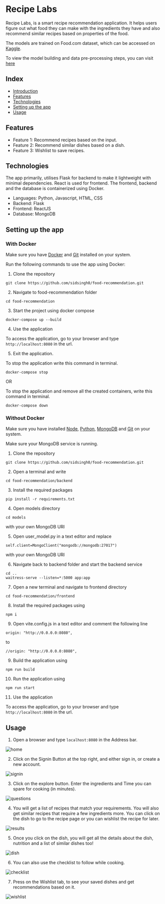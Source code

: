 # Recipe Labs

Recipe Labs, is a smart recipe recommendation application. It helps users figure out what food they can make with the ingredients they have and also recommend similar recipes based on properties of the food.

The models are trained on Food.com dataset, which can be accessed on [Kaggle](https://www.kaggle.com/datasets/shuyangli94/food-com-recipes-and-user-interactions). 


To view the model building and data pre-processing steps, you can visit [here](https://github.com/sidsingh0/food-recommendation/blob/master/notebook/FoodRecommendation.ipynb)


## Index

- [Introduction](#introduction)
- [Features](#features)
- [Technologies](#technologies)
- [Setting up the app](#setting-up-the-app)
- [Usage](#usage)

## Features

- Feature 1: Recommend recipes based on the input.
- Feature 2: Recommend similar dishes based on a dish.
- Feature 3: Wishlist to save recipes.

## Technologies

The app primarily, utilises Flask for backend to make it lightweight with minimal dependencies. React is used for frontend. The frontend, backend and the database is containerized using Docker.

- Languages: Python, Javascript, HTML, CSS
- Backend: Flask
- Frontend: ReactJS
- Database: MongoDB

## Setting up the app

### With Docker

Make sure you have [Docker](https://docs.docker.com/get-docker/) and [Git](https://git-scm.com/downloads) installed on your system. 

Run the following commands to use the app using Docker:

1. Clone the repository

```
git clone https://github.com/sidsingh0/food-recommendation.git
```

2. Navigate to food-recommendation folder

```
cd food-recommendation
```

3. Start the project using docker compose

```
docker-compose up --build
```

4. Use the application

To access the application, go to your browser and type `http://localhost:8080` in the url. 

5. Exit the application.

To stop the application write this command in terminal. 

```
docker-compose stop
```

OR

To stop the application and remove all the created containers, write this command in terminal.

```
docker-compose down
```

### Without Docker

Make sure you have installed [Node](https://nodejs.org/en/download), [Python](https://www.python.org/downloads/), [MongoDB](https://www.mongodb.com/try/download/community) and [Git](https://git-scm.com/downloads) on your system.

Make sure your MongoDB service is running.

1. Clone the repository

```
git clone https://github.com/sidsingh0/food-recommendation.git
```

2. Open a terminal and write 

```
cd food-recommendation/backend
```

3. Install the required packages

```
pip install -r requirements.txt
```

4. Open models directory

```
cd models
```

with your own MongoDB URI

5. Open user_model.py in a text editor and replace

```
self.client=MongoClient("mongodb://mongodb:27017")
```

with your own MongoDB URI


6. Navigate back to backend folder and start the backend service

```
cd ..
waitress-serve --listen=*:5000 app:app
```

7. Open a new terminal and navigate to frontend directory

```
cd food-recommendation/frontend
```

8. Install the required packages using

```
npm i
```

9. Open vite.config.js in a text editor and comment the following line

```
origin: "http://0.0.0.0:8080",
```

to

```
//origin: "http://0.0.0.0:8080",

```

9. Build the application using

```
npm run build
```

10. Run the application using

```
npm run start
```

11. Use the application

To access the application, go to your browser and type `http://localhost:8080` in the url. 

## Usage

1. Open a browser and type `localhost:8080` in the Address bar.

![home](https://raw.githubusercontent.com/sidsingh0/food-recommendation/master/screenshots/home.png)

2. Click on the Signin Button at the top right, and either sign in, or create a new account.

![signin](https://raw.githubusercontent.com/sidsingh0/food-recommendation/master/screenshots/signin.png)

3. Click on the explore button. Enter the ingredients and Time you can spare for cooking (in minutes).  

![questions](https://raw.githubusercontent.com/sidsingh0/food-recommendation/master/screenshots/questions.png)

4. You will get a list of recipes that match your requirements. You will also get similar recipes that require a few ingredients more. You can click on the dish to go to the recipe page or you can wishlist the recipe for later.

![results](https://raw.githubusercontent.com/sidsingh0/food-recommendation/master/screenshots/results.png)

5. Once you click on the dish, you will get all the details about the dish, nutrition and a list of similar dishes too!

![dish](https://raw.githubusercontent.com/sidsingh0/food-recommendation/master/screenshots/dish.png)

6. You can also use the checklist to follow while cooking.

![checklist](https://raw.githubusercontent.com/sidsingh0/food-recommendation/master/screenshots/checklist.png)

7. Press on the Wishlist tab, to see your saved dishes and get recommendations based on it.

![wishlist](https://raw.githubusercontent.com/sidsingh0/food-recommendation/master/screenshots/wishlist.png)





